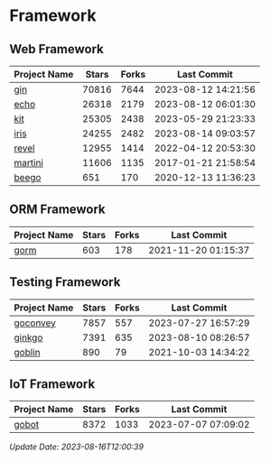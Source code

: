 # Framework

## Web Framework
| Project Name | Stars | Forks | Last Commit |
| ------------ | ----- | ----- | ----------- |
| [gin](https://github.com/gin-gonic/gin) | 70816 | 7644 | 2023-08-12 14:21:56 |
| [echo](https://github.com/labstack/echo) | 26318 | 2179 | 2023-08-12 06:01:30 |
| [kit](https://github.com/go-kit/kit) | 25305 | 2438 | 2023-05-29 21:23:33 |
| [iris](https://github.com/kataras/iris) | 24255 | 2482 | 2023-08-14 09:03:57 |
| [revel](https://github.com/revel/revel) | 12955 | 1414 | 2022-04-12 20:53:30 |
| [martini](https://github.com/go-martini/martini) | 11606 | 1135 | 2017-01-21 21:58:54 |
| [beego](https://github.com/astaxie/beego) | 651 | 170 | 2020-12-13 11:36:23 |

## ORM Framework
| Project Name | Stars | Forks | Last Commit |
| ------------ | ----- | ----- | ----------- |
| [gorm](https://github.com/jinzhu/gorm) | 603 | 178 | 2021-11-20 01:15:37 |

## Testing Framework
| Project Name | Stars | Forks | Last Commit |
| ------------ | ----- | ----- | ----------- |
| [goconvey](https://github.com/smartystreets/goconvey) | 7857 | 557 | 2023-07-27 16:57:29 |
| [ginkgo](https://github.com/onsi/ginkgo) | 7391 | 635 | 2023-08-10 08:26:57 |
| [goblin](https://github.com/franela/goblin) | 890 | 79 | 2021-10-03 14:34:22 |

## IoT Framework
| Project Name | Stars | Forks | Last Commit |
| ------------ | ----- | ----- | ----------- |
| [gobot](https://github.com/hybridgroup/gobot) | 8372 | 1033 | 2023-07-07 07:09:02 |

*Update Date: 2023-08-16T12:00:39*